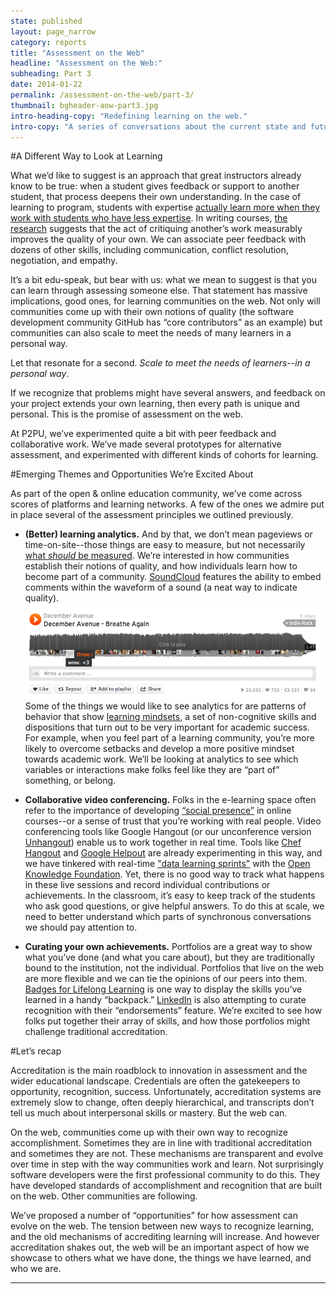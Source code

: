 ```yaml
---
state: published
layout: page_narrow
category: reports
title: "Assessment on the Web" 
headline: "Assessment on the Web:" 
subheading: Part 3
date: 2014-01-22
permalink: /assessment-on-the-web/part-3/
thumbnail: bgheader-aow-part3.jpg
intro-heading-copy: "Redefining learning on the web."
intro-copy: "A series of conversations about the current state and future of learning online. Brought to you by the folks at Peer 2 Peer University."
---
```


#A Different Way to Look at Learning

What we’d like to suggest is an approach that great instructors already know to be true: when a 
student gives feedback or support to another student, that process deepens their own 
understanding. In the case of learning to program, students with expertise [actually learn more 
when they work with students who have less expertise](https://dl.dropboxusercontent.com/u/12828081/Assessment%20for%20the%20Web/de%20Faria%2C%20Forming%20Groups.pdf). In writing courses, 
[the research](https://dl.dropboxusercontent.com/u/12828081/Assessment%20for%20the%20Web/1170598-Topping.pdf)
suggests that the act of critiquing another’s work measurably improves the quality 
of your own. We can associate peer feedback with dozens of other skills, 
including communication, conflict resolution, negotiation, and empathy.

It’s a bit edu-speak, but bear with us: what we mean to suggest is that you can learn through 
assessing someone else. That statement has massive implications, good ones, 
for learning communities on the web. Not only will communities come up with their own notions of
 quality (the software development community GitHub has “core contributors” as an example) but 
 communities can also scale to meet the needs of many learners in a personal way.
 
Let that resonate for a second. *Scale to meet the needs of learners--in a personal way*.

If we recognize that problems might have several answers, and feedback on your project extends 
your own learning, then every path is unique and personal. This is the promise of assessment on 
the web.

At P2PU, we’ve experimented quite a bit with peer feedback and collaborative work. We’ve made 
several prototypes for alternative assessment, and experimented with different kinds of cohorts 
for learning.

#Emerging Themes and Opportunities We’re Excited About

As part of the open & online education community, we’ve come across scores of platforms and 
learning networks. A few of the ones we admire put in place several of the assessment principles
 we outlined previously.
 
* **(Better) learning analytics.**
And by that, we don’t mean pageviews or time-on-site--those things are easy to measure, 
but not necessarily [what *should* be measured](http://info.p2pu.org/2012/12/09/analytics-and-the-art-of-learning/). We’re interested in how communities establish 
their notions of quality, and how individuals learn how to become part of a community. 
[SoundCloud](https://soundcloud.com/) features the ability to embed comments within the waveform 
of a sound (a neat way to 
indicate quality).
![Screengrab SoundCloud, CC BY SA](/img/content/aow/soundcloud.png "SoundCloud screen, CC BY SA")
Some of the things we would like to see analytics for are patterns of behavior
 that show [learning mindsets](http://www.hewlett.org/uploads/documents/Academic_Mindsets_as_a_Critical_Component_of_Deeper_Learning_CAMILLE_FARRINGTON_April_20_2013.pdf), 
 a set of non-cognitive skills and dispositions that turn out to be very important for academic 
 success. For example, when you feel part of a learning community, you’re more likely to overcome
  setbacks and develop a more positive mindset towards academic work. We’ll be looking at 
  analytics to see which variables or interactions make folks feel like they are “part of” 
  something, or belong.
  
* **Collaborative video conferencing.**
Folks in the e-learning space often refer to the importance of developing [“social presence”](http://en.wikipedia.org/wiki/Community_of_inquiry)
 in online courses--or a sense of trust that you’re working with real people. Video conferencing 
 tools like Google Hangout (or our unconference version [Unhangout](https://unhangout.media.mit.edu/)) enable us to work together in
  real time. Tools like [Chef Hangout](http://www.chefhangout.com/) and [Google Helpout](https://helpouts.google.com/home)
are already experimenting in this way, and we have tinkered with real-time ["data learning 
sprints"](http://info.p2pu.org/2013/11/20/data-explorer-mission-recap/) with the [Open Knowledge 
Foundation](http://us.okfn.org/). Yet, there is no good way to track what happens in these live 
sessions and record individual contributions or achievements. In the classroom, 
it’s easy to keep track of the students who ask good questions, or give helpful answers. To do 
this at scale, we need to better understand which parts of synchronous conversations we should 
pay attention to.

* **Curating your own achievements.**
Portfolios are a great way to show what you’ve done (and what you care about), 
but they are traditionally bound to the institution, not the individual. Portfolios that live on
 the web are more flexible and we can tie the opinions of our peers into them. [Badges for 
 Lifelong Learning](http://www.hastac.org/groups/badges-lifelong-learning) is one way to display 
 the skills you’ve learned in a handy “backpack.” [LinkedIn](https://www.linkedin.com/) is also 
 attempting to curate recognition with their “endorsements” feature. We’re excited to see how 
 folks put together their array of skills, and how those portfolios might challenge traditional 
 accreditation.
 
#Let’s recap

Accreditation is the main roadblock to innovation in assessment and the wider educational 
landscape. Credentials are often the gatekeepers to opportunity, recognition, 
success. Unfortunately, accreditation systems are extremely slow to change, 
often deeply hierarchical, and transcripts don’t tell us much about interpersonal skills or 
mastery. But the web can.

On the web, communities come up with their own way to recognize accomplishment. Sometimes they 
are in line with traditional accreditation and sometimes they are not. These mechanisms are 
transparent and evolve over time in step with the way communities work and learn. Not 
surprisingly software developers were the first professional community to do this. They have 
developed standards of accomplishment and recognition that are built on the web. Other 
communities are following.
 
We’ve proposed a number of “opportunities” for how assessment can evolve on the web. The tension 
between new ways to recognize learning, and the old mechanisms of accrediting learning will 
increase. And however accreditation shakes out, the web will be an important aspect of how we 
showcase to others what we have done, the things we have learned, and who we are.




<hr>
<div class="col-md-12 content">
	<div id="disqus_thread"></div>
	<script type="text/javascript">
		/* * * CONFIGURATION VARIABLES: EDIT BEFORE PASTING INTO YOUR WEBPAGE * * */
		var disqus_shortname = 'assessmentonthewebpart1'; // required: replace example with your forum shortname
		var disqus_url = 'http://reports.p2pu.org/reports/assessment_on_the_web/part_3/';

		/* * * DON'T EDIT BELOW THIS LINE * * */
		(function () {
			var dsq = document.createElement('script');
			dsq.type = 'text/javascript';
			dsq.async = true;
			dsq.src = '//' + disqus_shortname + '.disqus.com/embed.js';
			(document.getElementsByTagName('head')[0] || document.getElementsByTagName('body')[0]).appendChild(dsq);
		})();
	</script>
	<noscript>Please enable JavaScript to view the <a href="http://disqus.com/?ref_noscript">comments powered by
																							 Disqus.</a></noscript>
	<a href="http://disqus.com" class="dsq-brlink">comments powered by <span class="logo-disqus">Disqus</span></a>

</div>
